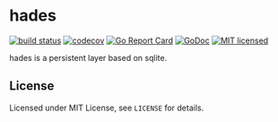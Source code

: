 # hades

[![build status](https://git.itch.ovh/itchio/hades/badges/master/build.svg)](https://git.itch.ovh/itchio/hades/commits/master)
[![codecov](https://codecov.io/gh/itchio/hades/branch/master/graph/badge.svg)](https://codecov.io/gh/itchio/hades)
[![Go Report Card](https://goreportcard.com/badge/github.com/itchio/hades)](https://goreportcard.com/report/github.com/itchio/hades)
[![GoDoc](https://godoc.org/github.com/itchio/hades?status.svg)](https://godoc.org/github.com/itchio/hades)
[![MIT licensed](https://img.shields.io/badge/license-MIT-blue.svg)](https://github.com/itchio/hades/blob/master/LICENSE)

hades is a persistent layer based on sqlite.

## License

Licensed under MIT License, see `LICENSE` for details.
